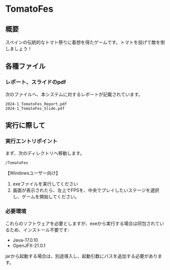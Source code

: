 # TomatoFes
## 概要
スペインの伝統的なトマト祭りに着想を得たゲームです。トマトを投げて敵を倒しましょう！

## 各種ファイル
### レポート、スライドのpdf
次のファイルへ、本システムに対するレポートが記載されています。
```aiignore
2024-1_TomatoFes_Report.pdf
2024-1_TomatoFes_Slide.pdf
```

## 実行に際して
### 実行エントリポイント
まず、次のディレクトリへ移動します。
```aiignore
/TomatoFes
```

【Windowsユーザー向け】
1. exeファイルを実行してください
2. 画面が表示されたら、左上でFPSを、中央でプレイしたいステージを選択し、ゲームを開始してください。

### 必要環境
これらのソフトウェアを必要としますが、exeから実行する場合は同包されているため、インストール不要です:
- Java-17.0.10
- OpenJFX-21.0.1

jarから起動する場合は、別途導入し、起動引数にパスを追加する必要があります。



